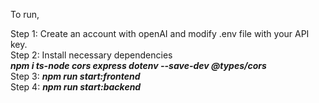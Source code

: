 To run,

Step 1: Create an account with openAI and modify .env file with your API key.<br>
Step 2: Install necessary dependencies <br>***npm i ts-node cors express dotenv --save-dev @types/cors <br>***
Step 3: ***npm run start:frontend***<br>
Step 4: ***npm run start:backend***
